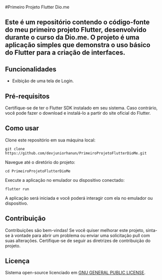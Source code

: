 #Primeiro Projeto Flutter Dio.me

## Este é um repositório contendo o código-fonte do meu primeiro projeto Flutter, desenvolvido durante o curso da Dio.me. O projeto é uma aplicação simples que demonstra o uso básico do Flutter para a criação de interfaces.

## Funcionalidades
- Exibição de uma tela de Login.

## Pré-requisitos
Certifique-se de ter o Flutter SDK instalado em seu sistema. Caso contrário, você pode fazer o download e instalá-lo a partir do site oficial do Flutter.

## Como usar
Clone este repositório em sua máquina local:

```
git clone https://github.com/devjuniorhanun/PrimeiroProjetoFlutterDioMe.git
```
Navegue até o diretório do projeto:
```
cd PrimeiroProjetoFlutterDioMe
```
Execute a aplicação no emulador ou dispositivo conectado:
```
flutter run
```
A aplicação será iniciada e você poderá interagir com ela no emulador ou dispositivo.

## Contribuição
Contribuições são bem-vindas! Se você quiser melhorar este projeto, sinta-se à vontade para abrir um problema ou enviar uma solicitação pull com suas alterações. Certifique-se de seguir as diretrizes de contribuição do projeto.

## Licença
Sistema open-source licenciado em [GNU GENERAL PUBLIC LICENSE](https://fsf.org/).